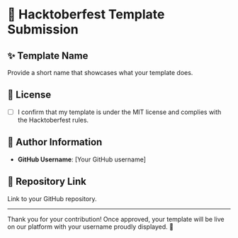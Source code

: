 # 🎃 Hacktoberfest Template Submission

## ✨ Template Name
Provide a short name that showcases what your template does.

## 📂 License
- [ ] I confirm that my template is under the MIT license and complies with the Hacktoberfest rules.

## 👤 Author Information
- **GitHub Username**: [Your GitHub username]

## 🔗 Repository Link
Link to your GitHub repository.

---
Thank you for your contribution! Once approved, your template will be live on our platform with your username proudly displayed. 🎉

